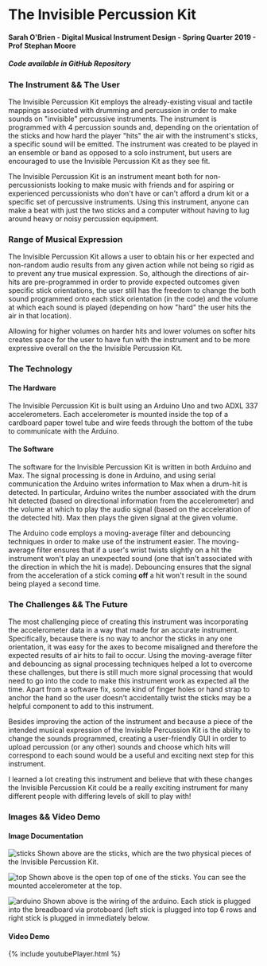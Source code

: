# The Invisible Percussion Kit
#### Sarah O'Brien - Digital Musical Instrument Design - Spring Quarter 2019 - Prof Stephan Moore
##### Code available in GitHub Repository

### The Instrument && The User

The Invisible Percussion Kit employs the already-existing visual and tactile mappings associated with drumming and percussion in order to make sounds on "invisible" percussive instruments. The instrument is programmed with 4 percussion sounds and, depending on the orientation  of the sticks and how hard the player "hits" the air with the instrument's sticks, a specific sound will be emitted. The instrument was created to be played in an ensemble or band as opposed to a solo instrument, but users are encouraged to use the Invisible Percussion Kit as they see fit.

The Invisible Percussion Kit is an instrument meant both for non-percussionists looking to make music with friends and for aspiring or experienced percussionists who don't have or can't afford a drum kit or a specific set of percussive instruments. Using this instrument, anyone can make a beat with just the two sticks and a computer without having to lug around heavy or noisy percussion equipment.

### Range of Musical Expression

The Invisible Percussion Kit allows a user to obtain his or her expected and non-random audio results from any given action while not being so rigid as to prevent any true musical expression. So, although the directions of air-hits are pre-programmed in order to provide expected outcomes given specific stick orientations, the user still has the freedom to change the both sound programmed onto each stick orientation (in the code) and the volume at which each sound is played (depending on how "hard" the user hits the air in that location). 

Allowing for higher volumes on harder hits and lower volumes on softer hits creates space for the user to have fun with the instrument and to be more expressive overall on the the Invisible Percussion Kit. 

### The Technology

#### The Hardware

The Invisible Percussion Kit is built using an Arduino Uno and two ADXL 337 accelerometers. Each accelerometer is mounted inside the top of a cardboard paper towel tube and wire feeds through the bottom of the tube to communicate with the Arduino.

#### The Software

The software for the Invisible Percussion Kit is written in both Arduino and Max. The signal processing is done in Arduino, and using serial communication the Arduino writes information to Max when a drum-hit is detected. In particular, Arduino writes the number associated with the drum hit detected (based on directional information from the accelerometer) and the volume at which to play the audio signal (based on the acceleration of the detected hit). Max then plays the given signal at the given volume. 

The Arduino code employs a moving-average filter and debouncing techniques in order to make use of the instrument easier. The moving-average filter ensures that if a user's wrist twists slightly on a hit the instrument won't play an unexpected sound (one that isn't associated with the direction in which the hit is made). Debouncing ensures that the signal from the acceleration of a stick coming __off__ a hit won't result in the sound being played a second time.

### The Challenges && The Future

The most challenging piece of creating this instrument was incorporating the accelerometer data in a way that made for an accurate instrument. Specifically, because there is no way to anchor the sticks in any one orientation, it was easy for the axes to become misaligned and therefore the expected results of air hits to fail to occur. Using the moving-average filter and debouncing as signal processing techniques helped a lot to overcome these challenges, but there is still much more signal processing that would need to go into the code to make this instrument work as expected all the time. Apart from a software fix, some kind of finger holes or hand strap to anchor the hand so the user doesn't accidentally twist the sticks may be a helpful component to add to this instrument.

Besides improving the action of the instrument and because a piece of the intended musical expression of the Invisible Percussion Kit is the ability to change the sounds programmed, creating a user-friendly GUI in order to upload percussion (or any other) sounds and choose which hits will correspond to each sound would be a useful and exciting next step for this instrument.

I learned a lot creating this instrument and believe that with these changes the Invisible Percussion Kit could be a really exciting instrument for many different people with differing levels of skill to play with!

### Images && Video Demo

#### Image Documentation
![sticks](/images/sticks.jpg)
Shown above are the sticks, which are the two physical pieces of the Invisible Percussion Kit.

![top](/images/top.jpg)
Shown above is the open top of one of the sticks. You can see the mounted accelerometer at the top.

![arduino](/images/arduino.jpg)
Shown above is the wiring of the arduino. Each stick is plugged into the breadboard via protoboard (left stick is plugged into top 6 rows and right stick is plugged in immediately below.

#### Video Demo
{% include youtubePlayer.html %}
